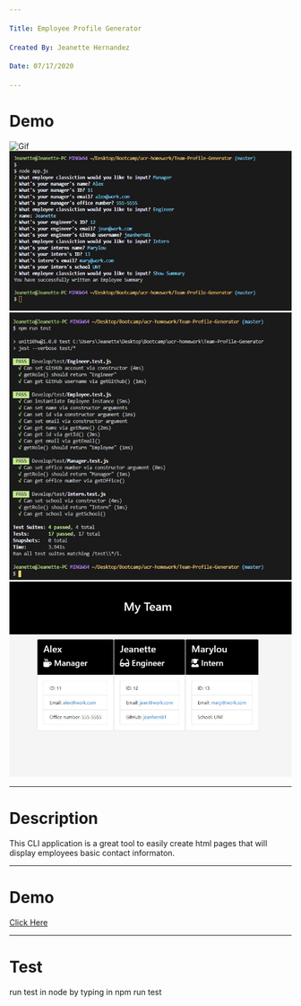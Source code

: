 ```yaml
---

Title: Employee Profile Generator

Created By: Jeanette Hernandez

Date: 07/17/2020
 
---
```


# Demo 
![Gif](.Assets/TeamProfileVid.gif)
![Question Screenshot](./Assets/question-screenshot.JPG)
![Test](./Assets/screenshot-test.JPG)
![HTML Site](./Assets/screenshot.JPG)

---

# Description

This CLI application is a great tool to easily create html pages that will display employees basic contact informaton. 

---

# Demo 

<a href="https://drive.google.com/file/d/1u8dA3MlEfGi8dAThzW93VSZMrZoKBeJ1/view?usp=sharing">Click Here</a>

--- 

# Test

run test in node by typing in npm run test
